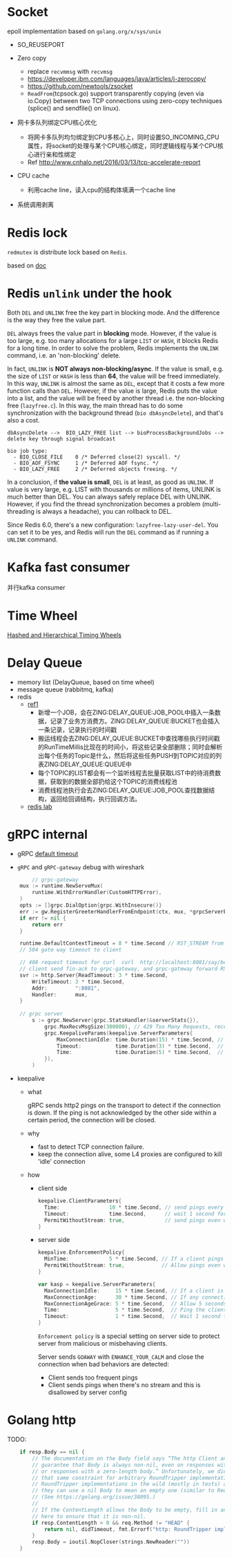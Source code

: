 
Socket
======

epoll implementation based on `golang.org/x/sys/unix`

- SO_REUSEPORT
- Zero copy 
  - replace `recvmmsg` with `recvmsg`
  - https://developer.ibm.com/languages/java/articles/j-zerocopy/
  - https://github.com/newtools/zsocket
  - `ReadFrom`(tcpsock.go) support transparently copying (even via io.Copy) between two TCP connections using zero-copy techniques (splice() and sendfile() on linux). 
- 网卡多队列绑定CPU核心优化
  - 将网卡多队列均匀绑定到CPU多核心上，同时设置SO_INCOMING_CPU属性，将socket的处理与某个CPU核心绑定，同时逻辑线程与某个CPU核心进行亲和性绑定
  - Ref http://www.cnhalo.net/2016/03/13/tcp-accelerate-report
    
- CPU cache
  - 利用cache line，读入cpu的结构体填满一个cache line
    
- 系统调用剥离

Redis lock
=======

`redmutex` is distribute lock based on `Redis`.

based on [doc](https://redis.io/topics/distlock)

Redis `unlink` under the hook
=========

Both `DEL` and `UNLINK` free the key part in blocking mode. And the difference is the way they free the value part.

`DEL` always frees the value part in **blocking** mode. However, if the value is too large, e.g. too many allocations for a large `LIST` or `HASH`, it blocks Redis for a long time. In order to solve the problem, Redis implements the `UNLINK` command, i.e. an 'non-blocking' delete.

In fact, `UNLINK` is **NOT always non-blocking/async**. If the value is small, e.g. the size of `LIST` or `HASH` is less than __64__,
the value will be freed immediately. In this way, `UNLINK` is almost the same as `DEL`, except that it costs a few more function calls than `DEL`. 
However, if the value is large, Redis puts the value into a list, and the value will be freed by another thread i.e. the non-blocking free (`lazyfree.c`). 
In this way, the main thread has to do some synchronization with the background thread (`bio dbAsyncDelete`), and that's also a cost.

`dbAsyncDelete -->  BIO_LAZY_FREE list --> bioProcessBackgroundJobs --> delete key through signal broadcast`
```
bio job type:
  - BIO_CLOSE_FILE    0 /* Deferred close(2) syscall. */
  - BIO_AOF_FSYNC     1 /* Deferred AOF fsync. */
  - BIO_LAZY_FREE     2 /* Deferred objects freeing. */

```

In a conclusion, if __the value is small__, `DEL` is at least, as good as `UNLINK`. If value is very large, e.g. LIST with thousands or millions of items, UNLINK is much better than DEL. You can always safely replace DEL with UNLINK. However, if you find the thread synchronization becomes a problem (multi-threading is always a headache), you can rollback to DEL.

Since Redis 6.0, there's a new configuration: `lazyfree-lazy-user-del`. You can set it to be yes, and Redis will run the `DEL` command as if running a `UNLINK` command.

Kafka fast consumer
======

并行kafka consumer

Time Wheel
======

[Hashed and Hierarchical Timing Wheels](https://blog.acolyer.org/2015/11/23/hashed-and-hierarchical-timing-wheels/)

Delay Queue
======

- memory list (DelayQueue, based on time wheel)
- message queue (rabbitmq, kafka)
- redis 
  - [ref1](https://segmentfault.com/a/1190000022027194)
    - 新增一个JOB，会在ZING:DELAY_QUEUE:JOB_POOL中插入一条数据，记录了业务方消费方。ZING:DELAY_QUEUE:BUCKET也会插入一条记录，记录执行的时间戳
    - 搬运线程会去ZING:DELAY_QUEUE:BUCKET中查找哪些执行时间戳的RunTimeMillis比现在的时间小，将这些记录全部删除；同时会解析出每个任务的Topic是什么，然后将这些任务PUSH到TOPIC对应的列表ZING:DELAY_QUEUE:QUEUE中
    - 每个TOPIC的LIST都会有一个监听线程去批量获取LIST中的待消费数据，获取到的数据全部扔给这个TOPIC的消费线程池
    - 消费线程池执行会去ZING:DELAY_QUEUE:JOB_POOL查找数据结构，返回给回调结构，执行回调方法。
  - [redis lab](https://redislabs.com/ebook/part-2-core-concepts/chapter-6-application-components-in-redis/6-4-task-queues/6-4-2-delayed-tasks/)
  
gRPC internal
======

- gRPC [default timeout](https://github.com/grpc-ecosystem/grpc-gateway/blob/6d2b64e3a9edc3d206345280e594703a7d4c5543/runtime/context.go#L39-L41)

- `gRPC` and `gRPC-gateway` debug with wireshark 

```go
        // grpc-gateway
	mux := runtime.NewServeMux(
		runtime.WithErrorHandler(CustomHTTPError),
	)
	opts := []grpc.DialOption{grpc.WithInsecure()}
	err := gw.RegisterGreeterHandlerFromEndpoint(ctx, mux, *grpcServerEndpoint, opts)
	if err != nil {
		return err
	}

	runtime.DefaultContextTimeout = 8 * time.Second // RST_STREAM from grpc gate-way to grpc server with error code cancel
	// 504 gate way timeout to client

	// 408 request timeout for curl  curl  http://localhost:8081/say/benishere  -m 5  with 5 seconds
	// client send fin-ack to grpc-gateway, and grpc-gateway forward RST_STREAM to grpc server
	svr := http.Server{ReadTimeout: 3 * time.Second,
		WriteTimeout: 3 * time.Second,
		Addr:         ":8081",
		Handler:      mux,
	}
	
	// grpc server
        s := grpc.NewServer(grpc.StatsHandler(&serverStats{}),
            grpc.MaxRecvMsgSize(300000), // 429 Too Many Requests, received message larger than max
            grpc.KeepaliveParams(keepalive.ServerParameters{
                MaxConnectionIdle: time.Duration(15) * time.Second, // send GO_AWAY frame
                Timeout:           time.Duration(3) * time.Second,  // timeout of send PING frame
                Time:              time.Duration(5) * time.Second,  // send PING frame
            }), 
        )
```

- keepalive
  - what
    
     gRPC sends http2 pings on the transport to detect if the connection is down.
     If the ping is not acknowledged by the other side within a certain period, the connection will be closed.
  - why
    - fast to detect TCP connection failure. 
    - keep the connection alive, some L4 proxies are configured to kill 'idle' connection
  - how
    - client side
      ```go
      keepalive.ClientParameters{
        Time:                10 * time.Second, // send pings every 10 seconds if there is no activity
        Timeout:             time.Second,      // wait 1 second for ping ack before considering the connection dead
        PermitWithoutStream: true,             // send pings even without active streams
      }
      ```
  
    - server side
      ```go
      keepalive.EnforcementPolicy{
        MinTime:             5 * time.Second, // If a client pings more than once every 5 seconds, terminate the connection
        PermitWithoutStream: true,            // Allow pings even when there are no active streams
      }
      
      var kasp = keepalive.ServerParameters{
        MaxConnectionIdle:     15 * time.Second, // If a client is idle for 15 seconds, send a GOAWAY
        MaxConnectionAge:      30 * time.Second, // If any connection is alive for more than 30 seconds, send a GOAWAY
        MaxConnectionAgeGrace: 5 * time.Second,  // Allow 5 seconds for pending RPCs to complete before forcibly closing connections
        Time:                  5 * time.Second,  // Ping the client if it is idle for 5 seconds to ensure the connection is still active
        Timeout:               1 * time.Second,  // Wait 1 second for the ping ack before assuming the connection is dead
      }
      ```

      `Enforcement policy` is a special setting on server side to protect server from malicious or misbehaving clients.

       Server sends `GOAWAY` with `ENHANCE_YOUR_CALM` and close the connection when bad behaviors are detected:

         - Client sends too frequent pings
         - Client sends pings when there's no stream and this is disallowed by server config

  

Golang http 
=========

TODO:

```go
	if resp.Body == nil {
		// The documentation on the Body field says “The http Client and Transport
		// guarantee that Body is always non-nil, even on responses without a body
		// or responses with a zero-length body.” Unfortunately, we didn't document
		// that same constraint for arbitrary RoundTripper implementations, and
		// RoundTripper implementations in the wild (mostly in tests) assume that
		// they can use a nil Body to mean an empty one (similar to Request.Body).
		// (See https://golang.org/issue/38095.)
		//
		// If the ContentLength allows the Body to be empty, fill in an empty one
		// here to ensure that it is non-nil.
		if resp.ContentLength > 0 && req.Method != "HEAD" {
			return nil, didTimeout, fmt.Errorf("http: RoundTripper implementation (%T) returned a *Response with content length %d but a nil Body", rt, resp.ContentLength)
		}
		resp.Body = ioutil.NopCloser(strings.NewReader(""))
	}
```




